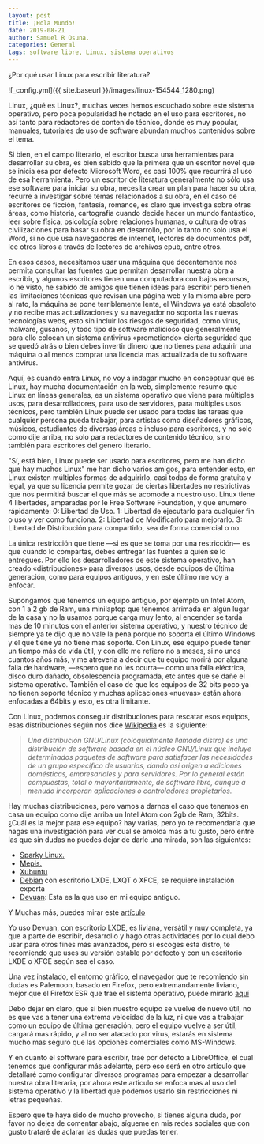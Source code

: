 ```yaml
---
layout: post
title: ¡Hola Mundo!
date: 2019-08-21
author: Samuel R Osuna.
categories: General
tags: software libre, Linux, sistema operativos
---
```


¿Por qué usar Linux para escribir literatura?

![_config.yml]({{ site.baseurl }}/images/linux-154544_1280.png)

Linux, ¿qué es Linux?, muchas veces hemos escuchado sobre este sistema
operativo, pero poca popularidad he notado en el uso para escritores, no así tanto para redactores de contenido técnico, donde es muy popular, manuales, tutoriales de uso de software abundan muchos contenidos sobre el tema.

Si bien, en el campo literario, el escritor busca una herramientas para desarrollar su obra, es bien sabido que la primera que un escritor novel que se inicia esa por defecto Microsoft Word, es casi 100% que recurrirá al uso de esa herramienta. Pero un escritor de literatura generalmente no sólo usa ese software para iniciar su obra, necesita crear un plan para hacer su obra, recurre a investigar sobre temas relacionados a su obra, en el caso de escritores de ficción, fantasía, romance, es claro que investiga sobre otras áreas, como historia, cartografía cuando decide hacer un mundo fantástico, leer sobre física, psicología sobre relaciones humanas, o cultura de otras civilizaciones para basar su obra en desarrollo, por lo tanto no solo usa el Word, si no que usa navegadores de internet, lectores de documentos pdf, lee otros libros a través de lectores de archivos epub, entre otros.

En esos casos, necesitamos usar una máquina que decentemente nos permita consultar las fuentes que permitan desarrollar nuestra obra a escribir, y algunos escritores tienen una computadora con bajos recursos, lo he visto, he sabido de amigos que tienen ideas para escribir pero tienen las limitaciones técnicas que revisan una página web y la misma abre pero al rato, la máquina se pone terriblemente lenta, el Windows ya está obsoleto y no recibe mas actualizaciones y su navegador no soporta las nuevas tecnologías webs, esto sin incluir los riesgos de seguridad, como virus, malware, gusanos, y todo tipo de software malicioso que generalmente para ello colocan un sistema antivirus «prometiendo» cierta seguridad que se quedó atrás o bien debes invertir dinero que no tienes para adquirir una máquina o al menos comprar una licencia mas actualizada de tu software antivirus.

Aquí, es cuando entra Linux, no voy a indagar mucho en conceptuar que es Linux, hay mucha documentación en la web, simplemente resumo que Linux en líneas generales, es un sistema operativo que viene para múltiples usos, para desarrolladores, para uso de servidores, para múltiples usos técnicos, pero también Linux puede ser usado para todas las tareas que cualquier persona pueda trabajar, para artistas como diseñadores gráficos, músicos, estudiantes de diversas áreas e incluso para escritores, y no solo como dije arriba, no solo para redactores de contenido técnico, sino también para escritores del genero literario.
	
"Sí, está bien, Linux puede ser usado para escritores, pero me han dicho que hay muchos Linux" me han dicho varios amigos, para entender esto, en Linux existen múltiples formas de adquirirlo, casi todas de forma gratuita y legal, ya que su licencia permite gozar de ciertas libertades no restrictivas que nos permitirá buscar el que más se acomode a nuestro uso. Linux tiene 4 libertades, amparadas por le Free Software Foundation, y que enumero rápidamente: 
0: Libertad de Uso.
1: Libertad de ejecutarlo para cualquier fin o uso y ver como funciona.
2: Libertad de Modificarlo para mejorarlo.
3: Libertad de Distribución para compartirlo, sea de forma comercial o no.

La única restricción que tiene —si es que se toma por una restricción— es que cuando lo compartas, debes entregar las fuentes a quien se lo entregues. Por ello los desarrolladores de este sistema operativo, han creado «distribuciones» para diversos usos, desde equipos de última generación, como para equipos antiguos, y en este último me voy a enfocar.

Supongamos que tenemos un equipo antiguo, por ejemplo un Intel Atom, con 1 a 2 gb de Ram, una minilaptop que tenemos arrimada en algún lugar de la casa y no la usamos porque carga muy lento, al encender se tarda mas de 10 minutos con el anterior sistema operativo, y nuestro técnico de siempre ya te dijo que no vale la pena porque no soporta el último Windows y el que tiene ya no tiene mas soporte. Con Linux, ese equipo puede tener un tiempo más de vida útil, y con ello me refiero no a meses, si no unos cuantos años más, y me atrevería a decir que tu equipo morirá por alguna falla de hardware, —espero que no les ocurra— como una falla eléctrica, disco duro dañado, obsolescencia programada, etc antes que se dañe el sistema operativo. También el caso de que los equipos de 32 bits poco ya no tienen soporte técnico y muchas aplicaciones «nuevas» están ahora enfocadas a 64bits y esto, es otra limitante.

Con Linux, podemos conseguir distribuciones para rescatar esos equipos, esas distribuciones según nos dice [Wikipedia](https://es.wikipedia.org/wiki/Distribuci%C3%B3n_Linux) es la siguiente: 

> *Una distribución GNU/Linux (coloquialmente llamada distro) es una distribución de software basada en el núcleo GNU/Linux que incluye determinados paquetes de software para satisfacer las necesidades de un grupo específico de usuarios, dando así origen a ediciones domésticas, empresariales y para servidores. Por lo general están compuestas, total o mayoritariamente, de software libre, aunque a menudo incorporan aplicaciones o controladores propietarios.*
	
Hay muchas distribuciones, pero vamos a darnos el caso que tenemos en casa un equipo como dije arriba un Intel Atom con 2gb de Ram, 32bits. ¿Cuál es la mejor para ese equipo? hay varias, pero yo te recomendaría que hagas una investigación para ver cual se amolda más a tu gusto, pero entre las que sin dudas no puedes dejar de darle una mirada, son las siguientes:
* [Sparky Linux.](https://sparkylinux.org)
* [Mepis.](http://www.mepis.org/)
* [Xubuntu](https://xubuntu.org/) 
* [Debian](https://debian.org) con escritorio LXDE, LXQT o XFCE, se requiere instalación experta
* [Devuan](http://devuan.org): Esta es la que uso en mi equipo antiguo.

Y Muchas más, puedes mirar este [artículo](https://maslinux.es/listado-de-diez-distros-livianas-para-equipos-antiguos/)
		
Yo uso Devuan, con escritorio LXDE, es liviana, versátil y muy completa, ya que a parte de escribir, desarrollo y hago otras actividades por lo cual debo usar para otros fines más avanzados, pero si escoges esta distro, te recomiendo que uses su versión estable por defecto y con un escritorio LXDE o XFCE según sea el caso.
	
Una vez instalado, el entorno gráfico, el navegador que te recomiendo sin dudas es Palemoon, basado en Firefox, pero extremandamente liviano, mejor que el Firefox ESR que trae el sistema operativo, puede mirarlo [aquí](http://www.palemoon.org/)
	
Debo dejar en claro, que si bien nuestro equipo se vuelve de nuevo útil, no es que vas a tener una extrema velocidad de la luz, ni que vas a trabajar como un equipo de última generación, pero el equipo vuelve a ser útil, cargará mas rápido, y al no ser atacado por virus, estarás en sistema mucho mas seguro que las opciones comerciales como MS-Windows.
	
Y en cuanto el software para escribir, trae por defecto a LibreOffice, el cual tenemos que configurar más adelante, pero eso será en otro artículo que detallaré como configurar diversos programas para empezar a desarrollar nuestra obra literaria, por ahora este articulo se enfoca mas al uso del sistema operativo y la libertad que podemos usarlo sin restricciones ni letras pequeñas.
	
Espero que te haya sido de mucho provecho, si tienes alguna duda, por favor no dejes de comentar abajo, sígueme en mis redes sociales que con gusto trataré de aclarar las dudas que puedas tener.